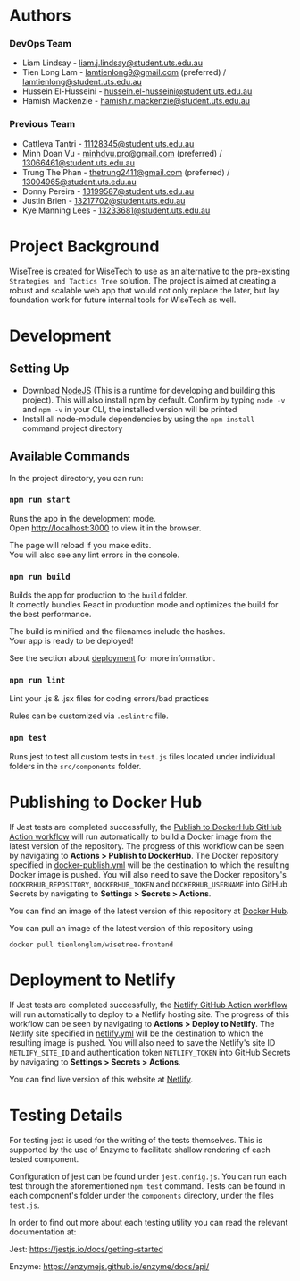 # Authors
### DevOps Team
-   Liam Lindsay - liam.j.lindsay@student.uts.edu.au
-   Tien Long Lam - lamtienlong9@gmail.com (preferred) / lamtienlong@student.uts.edu.au
-   Hussein El-Husseini - hussein.el-husseini@student.uts.edu.au
-   Hamish Mackenzie - hamish.r.mackenzie@student.uts.edu.au
### Previous Team

-   Cattleya Tantri - 11128345@student.uts.edu.au
-   Minh Doan Vu - minhdvu.pro@gmail.com (preferred) / 13066461@student.uts.edu.au
-   Trung The Phan - thetrung2411@gmail.com (preferred) / 13004965@student.uts.edu.au
-   Donny Pereira - 13199587@student.uts.edu.au
-   Justin Brien - 13217702@student.uts.edu.au
-   Kye Manning Lees - 13233681@student.uts.edu.au

# Project Background

WiseTree is created for WiseTech to use as an alternative to the pre-existing `Strategies and Tactics Tree` solution. The project is aimed at creating a robust and scalable web app that would not only replace the later, but lay foundation work for future internal tools for WiseTech as well.

# Development

## Setting Up 

-   Download [NodeJS](https://nodejs.org/en/download/) (This is a runtime for developing and building this project). This will also install npm by default. Confirm by typing `node -v` and `npm -v` in your CLI, the installed version will be printed
-   Install all node-module dependencies by using the `npm install` command project directory

## Available Commands

In the project directory, you can run:

### `npm run start`

Runs the app in the development mode.<br />
Open [http://localhost:3000](http://localhost:3000) to view it in the browser.

The page will reload if you make edits.<br />
You will also see any lint errors in the console.

### `npm run build`

Builds the app for production to the `build` folder.<br />
It correctly bundles React in production mode and optimizes the build for the best performance.

The build is minified and the filenames include the hashes.<br />
Your app is ready to be deployed!

See the section about [deployment](https://facebook.github.io/create-react-app/docs/deployment) for more information.

### `npm run lint`

Lint your .js & .jsx files for coding errors/bad practices

Rules can be customized via `.eslintrc` file.

### `npm test`

Runs jest to test all custom tests in `test.js` files located under individual folders in the `src/components` folder.

# Publishing to Docker Hub
If Jest tests are completed successfully, the [Publish to DockerHub GitHub Action workflow](/.github/workflows/docker-publish.yml) will run automatically to build a Docker image from the latest version of the repository. The progress of this workflow can be seen by navigating to <strong>Actions > Publish to DockerHub</strong>.
The Docker repository specified in [docker-publish.yml](/.github/workflows/docker-publish.yml) will be the destination to which the resulting Docker image is pushed. You will also need to save the Docker repository's `DOCKERHUB_REPOSITORY`, `DOCKERHUB_TOKEN` and `DOCKERHUB_USERNAME` into GitHub Secrets by navigating to <strong>Settings > Secrets > Actions</strong>.

You can find an image of the latest version of this repository at [Docker Hub](https://hub.docker.com/repository/docker/tienlonglam/wisetree-frontend).

You can pull an image of the latest version of this repository using
````
docker pull tienlonglam/wisetree-frontend
````

# Deployment to Netlify
If Jest tests are completed successfully, the [Netlify GitHub Action workflow](/.github/workflows/netlify.yml) will run automatically to deploy to a Netlify hosting site. The progress of this workflow can be seen by navigating to <strong>Actions > Deploy to Netlify</strong>.
The Netlify site specified in [netlify.yml](/.github/workflows/netlify.yml) will be the destination to which the resulting image is pushed. You will also need to save the Netlify's site ID `NETLIFY_SITE_ID` and authentication token `NETLIFY_TOKEN` into GitHub Secrets by navigating to <strong>Settings > Secrets > Actions</strong>.

You can find live version of this website at [Netlify](https://warm-piroshki-51679d.netlify.app/).

# Testing Details

For testing jest is used for the writing of the tests themselves. This is supported by the use of Enzyme to facilitate shallow rendering of each tested component.

Configuration of jest can be found under `jest.config.js`. You can run each test through the aforementioned `npm test` command. Tests can be found in each component's folder under the `components` directory, under the files `test.js`. 

In order to find out more about each testing utility you can read the relevant documentation at:

Jest: https://jestjs.io/docs/getting-started

Enzyme: https://enzymejs.github.io/enzyme/docs/api/
